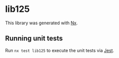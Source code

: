# lib125

This library was generated with [Nx](https://nx.dev).


## Running unit tests

Run `nx test lib125` to execute the unit tests via [Jest](https://jestjs.io).


